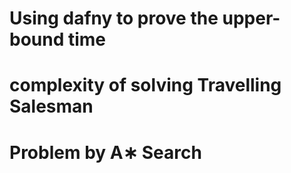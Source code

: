 # Using dafny to prove the upper-bound time
# complexity of solving Travelling Salesman
# Problem by A∗ Search
 
